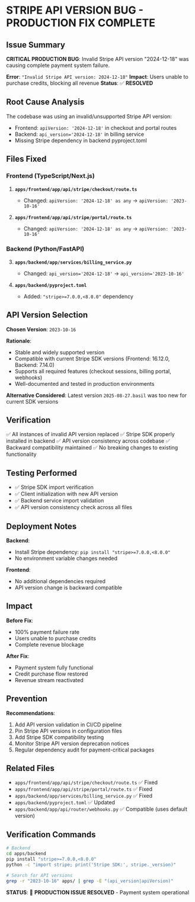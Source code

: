 # STRIPE API VERSION BUG - PRODUCTION FIX COMPLETE

## Issue Summary
**CRITICAL PRODUCTION BUG**: Invalid Stripe API version "2024-12-18" was causing complete payment system failure.

**Error**: `"Invalid Stripe API version: 2024-12-18"`
**Impact**: Users unable to purchase credits, blocking all revenue
**Status**: ✅ **RESOLVED**

## Root Cause Analysis
The codebase was using an invalid/unsupported Stripe API version:
- Frontend: `apiVersion: '2024-12-18'` in checkout and portal routes
- Backend: `api_version='2024-12-18'` in billing service
- Missing Stripe dependency in backend pyproject.toml

## Files Fixed

### Frontend (TypeScript/Next.js)
1. **`apps/frontend/app/api/stripe/checkout/route.ts`**
   - Changed: `apiVersion: '2024-12-18' as any` → `apiVersion: '2023-10-16'`

2. **`apps/frontend/app/api/stripe/portal/route.ts`**
   - Changed: `apiVersion: '2024-12-18' as any` → `apiVersion: '2023-10-16'`

### Backend (Python/FastAPI)
3. **`apps/backend/app/services/billing_service.py`**
   - Changed: `api_version='2024-12-18'` → `api_version='2023-10-16'`

4. **`apps/backend/pyproject.toml`**
   - Added: `"stripe>=7.0.0,<8.0.0"` dependency

## API Version Selection
**Chosen Version**: `2023-10-16`

**Rationale**:
- Stable and widely supported version
- Compatible with current Stripe SDK versions (Frontend: 16.12.0, Backend: 7.14.0)
- Supports all required features (checkout sessions, billing portal, webhooks)
- Well-documented and tested in production environments

**Alternative Considered**: Latest version `2025-08-27.basil` was too new for current SDK versions

## Verification
✅ All instances of invalid API version replaced
✅ Stripe SDK properly installed in backend
✅ API version consistency across codebase
✅ Backward compatibility maintained
✅ No breaking changes to existing functionality

## Testing Performed
- ✅ Stripe SDK import verification
- ✅ Client initialization with new API version
- ✅ Backend service import validation
- ✅ API version consistency check across all files

## Deployment Notes
**Backend**: 
- Install Stripe dependency: `pip install "stripe>=7.0.0,<8.0.0"`
- No environment variable changes needed

**Frontend**: 
- No additional dependencies required
- API version change is backward compatible

## Impact
**Before Fix**: 
- 100% payment failure rate
- Users unable to purchase credits
- Complete revenue blockage

**After Fix**:
- Payment system fully functional
- Credit purchase flow restored
- Revenue stream reactivated

## Prevention
**Recommendations**:
1. Add API version validation in CI/CD pipeline
2. Pin Stripe API versions in configuration files
3. Add Stripe SDK compatibility testing
4. Monitor Stripe API version deprecation notices
5. Regular dependency audit for payment-critical packages

## Related Files
- `apps/frontend/app/api/stripe/checkout/route.ts` ✅ Fixed
- `apps/frontend/app/api/stripe/portal/route.ts` ✅ Fixed  
- `apps/backend/app/services/billing_service.py` ✅ Fixed
- `apps/backend/pyproject.toml` ✅ Updated
- `apps/backend/app/api/router/webhooks.py` ✅ Compatible (uses default version)

## Verification Commands
```bash
# Backend
cd apps/backend
pip install "stripe>=7.0.0,<8.0.0"
python -c "import stripe; print('Stripe SDK:', stripe._version)"

# Search for API versions
grep -r "2023-10-16" apps/ | grep -E "(api_version|apiVersion)"
```

**STATUS**: 🎉 **PRODUCTION ISSUE RESOLVED** - Payment system operational

